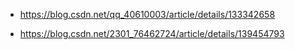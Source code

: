- <https://blog.csdn.net/qq_40610003/article/details/133342658>

- <https://blog.csdn.net/2301_76462724/article/details/139454793>